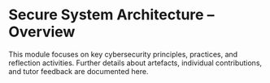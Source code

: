 # Secure System Architecture – Overview

This module focuses on key cybersecurity principles, practices, and reflection activities. 
Further details about artefacts, individual contributions, and tutor feedback are documented here.
